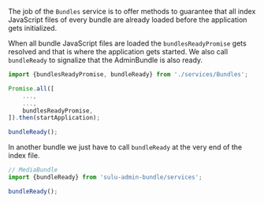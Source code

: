 The job of the `Bundles` service is to offer methods to guarantee that all index JavaScript files of every bundle
are already loaded before the application gets initialized.

When all bundle JavaScript files are loaded the `bundlesReadyPromise` gets resolved and that is where the
application gets started. We also call `bundleReady` to signalize that the AdminBundle is also ready.

```javascript static
import {bundlesReadyPromise, bundleReady} from './services/Bundles';

Promise.all([
    ...,
    ...,
    bundlesReadyPromise,
]).then(startApplication);

bundleReady();
```

In another bundle we just have to call `bundleReady` at the very end of the index file.

```javascript static
// MediaBundle
import {bundleReady} from 'sulu-admin-bundle/services';

bundleReady();
```
